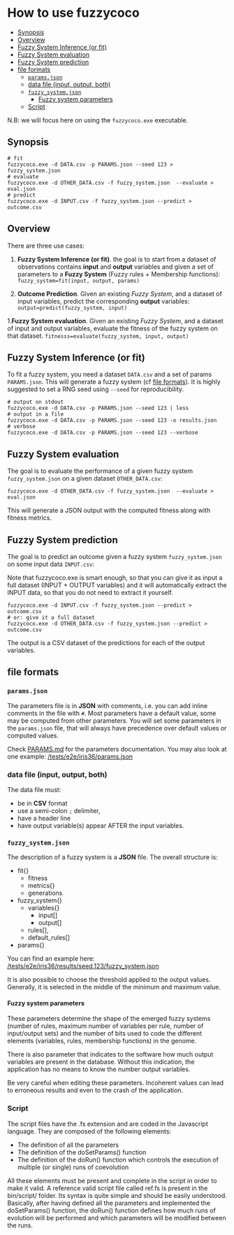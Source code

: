 How to use fuzzycoco <!-- omit from toc -->
====================
- [Synopsis](#synopsis)
- [Overview](#overview)
- [Fuzzy System Inference (or fit)](#fuzzy-system-inference-or-fit)
- [Fuzzy System evaluation](#fuzzy-system-evaluation)
- [Fuzzy System prediction](#fuzzy-system-prediction)
- [file formats](#file-formats)
  - [`params.json`](#paramsjson)
  - [data file (input, output, both)](#data-file-input-output-both)
  - [`fuzzy_system.json`](#fuzzy_systemjson)
    - [Fuzzy system parameters](#fuzzy-system-parameters)
  - [Script](#script)

N.B: we will focus here on using the `fuzzycoco.exe` executable.

## Synopsis

```
# fit
fuzzycoco.exe -d DATA.csv -p PARAMS.json --seed 123 > fuzzy_system.json
# evaluate
fuzzycoco.exe -d OTHER_DATA.csv -f fuzzy_system.json  --evaluate > eval.json
# predict
fuzzycoco.exe -d INPUT.csv -f fuzzy_system.json --predict > outcome.csv
```

## Overview

There are three use cases:

  1.  **Fuzzy System Inference (or fit)**. the goal is to start from a dataset of observations contains **input** and **output** variables and given a 
      set of parameters to a **Fuzzy System** (Fuzzy rules + Membership functions): `fuzzy_system=fit(input, output, params)`

  1. **Outcome Prediction**. Given an existing *Fuzzy System*, and a dataset of input variables, predict the corresponding **output** variables: `output=predict(fuzzy_system, input)`

  1.**Fuzzy System evaluation**. Given an existing *Fuzzy System*, and a dataset of input and output variables, evaluate
    the fitness of the fuzzy system on that dataset. `fitnesss=evaluate(fuzzy_system, input, output)`


## Fuzzy System Inference (or fit)

To fit a fuzzy system, you need a dataset `DATA.csv` and a set of params `PARAMS.json`. 
This will generate a fuzzy system (cf [file formats](#file-formats)).
It is highly suggested to set a RNG seed using `--seed` for reproducibility.


```
# output on stdout
fuzzycoco.exe -d DATA.csv -p PARAMS.json --seed 123 | less
# output in a file
fuzzycoco.exe -d DATA.csv -p PARAMS.json --seed 123 -o results.json
# verbose
fuzzycoco.exe -d DATA.csv -p PARAMS.json --seed 123 --verbose
```


## Fuzzy System evaluation

The goal is to evaluate the performance of a given fuzzy system `fuzzy_system.json` on a given dataset `OTHER_DATA.csv`:

```
fuzzycoco.exe -d OTHER_DATA.csv -f fuzzy_system.json  --evaluate > eval.json
```

This will generate a JSON output with the computed fitness along with fitness metrics.

## Fuzzy System prediction

The goal is to predict an outcome given a fuzzy system `fuzzy_system.json` on some input data `INPUT.csv`:

Note that fuzzycoco.exe is smart enough, so that you can give it as input a full dataset (INPUT + OUTPUT variables)
and it will automatically extract the INPUT data, so that you do not need to extract it yourself.

```
fuzzycoco.exe -d INPUT.csv -f fuzzy_system.json --predict > outcome.csv
# or: give it a full dataset
fuzzycoco.exe -d OTHER_DATA.csv -f fuzzy_system.json --predict > outcome.csv
```

The output is a CSV dataset of the predictions for each of the output variables.


## file formats

### `params.json`

The parameters file is in **JSON** with comments, i.e. you can add inline comments in the file with `#`.
Most parameters have a default value, some may be computed from other parameters. 
You will set some parameters in the `params.json` file, that will always have precedence over default values or computed
values.

Check [PARAMS.md](./PARAMS.md) for the parameters documentation.
You may also look at one example: [/tests/e2e/iris36/params.json](./tests/e2e/iris36/params.json)

### data file (input, output, both)

The data file must:

  - be in **CSV** format 
  - use a semi-colon `;` delimiter, 
  - have a header line
  - have output variable(s) appear AFTER the input variables.

### `fuzzy_system.json`

The description of a fuzzy system is a **JSON** file.
The overall structure is:

  - fit{}
    - fitness
    - metrics{}
    - generations
  - fuzzy_system{}
    - variables{}
      - input[]
      - output[]
    - rules[], 
    - default_rules[]
  - params{}

You can find an example here: [/tests/e2e/iris36/results/seed.123/fuzzy_system.json](./tests/e2e/iris36/results/seed.123/fuzzy_system.json)





It is also possible to choose the threshold applied to the output values. Generally, it is selected in the middle of the minimum and maximum value.


#### Fuzzy system parameters
These parameters determine the shape of the emerged fuzzy systems (number of rules, maximum number of variables per rule, number of input/output sets) and the number of bits used to code the different elements (variables, rules, membership functions) in the genome.

There is also parameter that indicates to the software how much output variables are present in the database. Without this indication, the application has no means to know the number output variables.

Be very careful when editing these parameters. Incoherent values can lead to erroneous results and even to the crash of the application.

### Script
The script files have the .fs extension and are coded in the Javascript language. They are composed of the following elements:
- The definition of all the parameters
- The definition of the doSetParams() function
- The definition of the doRun() function which controls the execution of multiple (or single) runs of coevolution

All these elements must be present and complete in the script in order to make it valid. A reference valid script file called ref.fs is present in the bin/script/ folder. Its syntax is quite simple and should be easily understood. Basically, after having defined all the parameters and implemented the doSetParams() function, the doRun() function defines how much runs of evolution will be performed and which parameters will be modified between the runs.

